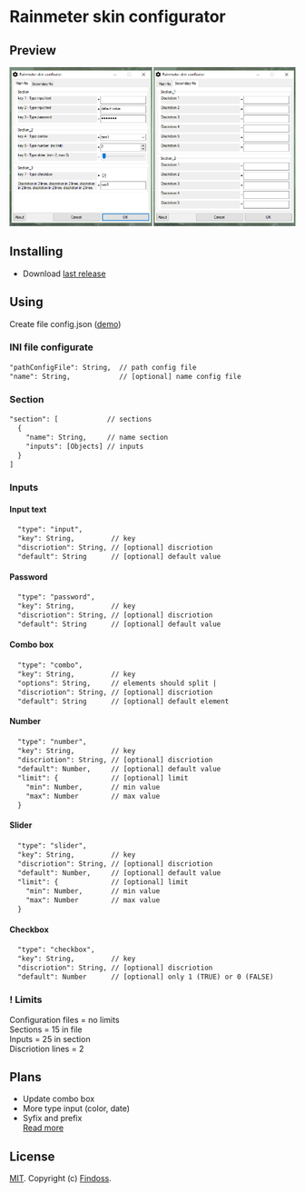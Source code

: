 # Rainmeter skin configurator

## Preview
![preview](preview/preview.png)

## Installing
* Download [last release](https://github.com/Findoss/Rainmeter-skin-configurator/releases)

## Using
Create file config.json ([demo](https://github.com/Findoss/Rainmeter-skin-configurator/blob/master/demo/configurator/config.json))

### INI file configurate
```
"pathConfigFile": String,  // path config file
"name": String,            // [optional] name config file
```

### Section
```
"section": [            // sections
  {
    "name": String,     // name section
    "inputs": [Objects] // inputs
  }
]
```

### Inputs

#### Input text
```
  "type": "input", 
  "key": String,         // key
  "discriotion": String, // [optional] discriotion
  "default": String      // [optional] default value
```

#### Password
```
  "type": "password", 
  "key": String,         // key
  "discriotion": String, // [optional] discriotion
  "default": String      // [optional] default value
```

#### Combo box
```
  "type": "combo", 
  "key": String,         // key
  "options": String,     // elements should split |
  "discriotion": String, // [optional] discriotion
  "default": String      // [optional] default element
```

#### Number
```
  "type": "number", 
  "key": String,         // key
  "discriotion": String, // [optional] discriotion
  "default": Number,     // [optional] default value
  "limit": {             // [optional] limit
    "min": Number,       // min value
    "max": Number        // max value
  }
```

#### Slider
```
  "type": "slider", 
  "key": String,         // key
  "discriotion": String, // [optional] discriotion
  "default": Number,     // [optional] default value
  "limit": {             // [optional] limit
    "min": Number,       // min value
    "max": Number        // max value
  }
```

#### Checkbox
```
  "type": "checkbox", 
  "key": String,         // key
  "discriotion": String, // [optional] discriotion
  "default": Number      // [optional] only 1 (TRUE) or 0 (FALSE)
```

### ! Limits
Configuration files = no limits  
Sections = 15 in file  
Inputs = 25 in section  
Discriotion lines = 2

## Plans
* Update combo box
* More type input (color, date)  
* Syfix and prefix  
[Read more](https://github.com/Findoss/Rainmeter-skin-configurator/projects)

## License
[MIT](https://github.com/Findoss/Rainmeter-skin-configurator/blob/master/LICENSE.txt). Copyright (c) [Findoss](https://github.com/Findoss).